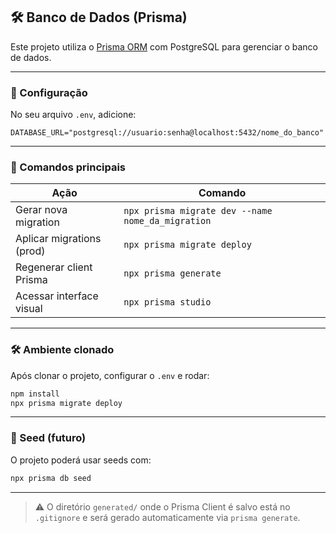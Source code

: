 ## 🛠️ Banco de Dados (Prisma)

Este projeto utiliza o [Prisma ORM](https://www.prisma.io/) com PostgreSQL para gerenciar o banco de dados.

---

### 🔧 Configuração

No seu arquivo `.env`, adicione:

```env
DATABASE_URL="postgresql://usuario:senha@localhost:5432/nome_do_banco"
```

---

### 🧱 Comandos principais

| Ação                        | Comando                                               |
|----------------------------|--------------------------------------------------------|
| Gerar nova migration       | `npx prisma migrate dev --name nome_da_migration`     |
| Aplicar migrations (prod)  | `npx prisma migrate deploy`                           |
| Regenerar client Prisma    | `npx prisma generate`                                 |
| Acessar interface visual   | `npx prisma studio`                                   |

---

### 🛠️ Ambiente clonado

Após clonar o projeto, configurar o `.env` e rodar:

```bash
npm install
npx prisma migrate deploy
```

---

### 🚀 Seed (futuro)

O projeto poderá usar seeds com:

```bash
npx prisma db seed
```

---
> ⚠️ O diretório `generated/` onde o Prisma Client é salvo está no `.gitignore` e será gerado automaticamente via `prisma generate`.